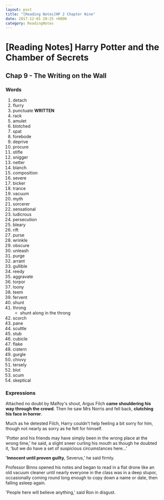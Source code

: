 ```yaml
---
layout: post
title: "[Reading Notes]HP 2 Chapter Nine"
date: 2017-12-01 20:25 +0800
category: ReadingNotes
---
```


# [Reading Notes] Harry Potter and the Chamber of Secrets

## Chap 9 - The Writing on the Wall

### Words

1. detach
2. flurry
3. punctuate **WRITTEN**
4. rack
5. amulet
6. blotched
7. spat
8. forebode
9. deprive
10. procure
11. stifle
12. snigger
13. netter
14. blanch
15. composition
16. severe
17. bicker
18. trance
19. vacuum
20. myth
21. sorcerer
22. sensational
23. ludicrous
24. persecution
25. bleary
26. rift
27. purse
28. wrinkle
29. obscure
30. unleash
31. purge
32. arrant
33. gullible
34. reedy
35. aggravate
36. torpor
37. loony
38. teem
39. fervent
40. shunt
41. throng
    * shunt along in the throng
42. scorch
43. pane
44. scuttle
45. stub
46. cubicle
47. flake
48. cistern
49. gurgle
50. chivvy
51. tersely
52. blot
53. scum
54. skeptical

### Expressions

Attached no doubt by Malfoy's shout, Argus Filch **came shouldering his way through the crowd**. Then he saw Mrs Norris and fell back, **clutching his face in horror**.

Much as he detested Filch, Harry couldn't help feeling a bit sorry for him, though not nearly as sorry as he felt for himself.

'Potter and his friends may have simply been in the wrong place at the wrong time,' he said, a slight sneer curling his mouth as though he doubted it, 'but we do have a set of suspicious circumstances here...'

'**Innocent until proven guilty**, Severus,' he said firmly.

Professor Binns opened his notes and began to read in a flat drone like an old vacuum cleaner until nearly everyone in the class was in a deep stupor, occasionally coming round long enough to copy down a name or date, then falling asleep again.

'People here will believe anything,' said Ron in disgust.
